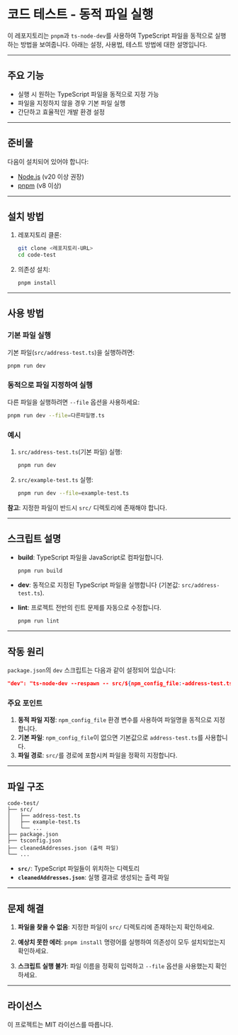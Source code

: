 # 코드 테스트 - 동적 파일 실행

이 레포지토리는 `pnpm`과 `ts-node-dev`를 사용하여 TypeScript 파일을 동적으로 실행하는 방법을 보여줍니다. 아래는 설정, 사용법, 테스트 방법에 대한 설명입니다.

---

## 주요 기능
- 실행 시 원하는 TypeScript 파일을 동적으로 지정 가능
- 파일을 지정하지 않을 경우 기본 파일 실행
- 간단하고 효율적인 개발 환경 설정

---

## 준비물
다음이 설치되어 있어야 합니다:
- [Node.js](https://nodejs.org/) (v20 이상 권장)
- [pnpm](https://pnpm.io/) (v8 이상)

---

## 설치 방법
1. 레포지토리 클론:
   ```bash
   git clone <레포지토리-URL>
   cd code-test
   ```

2. 의존성 설치:
   ```bash
   pnpm install
   ```

---

## 사용 방법

### 기본 파일 실행
기본 파일(`src/address-test.ts`)을 실행하려면:
```bash
pnpm run dev
```

### 동적으로 파일 지정하여 실행
다른 파일을 실행하려면 `--file` 옵션을 사용하세요:
```bash
pnpm run dev --file=다른파일명.ts
```

### 예시
1. `src/address-test.ts`(기본 파일) 실행:
   ```bash
   pnpm run dev
   ```

2. `src/example-test.ts` 실행:
   ```bash
   pnpm run dev --file=example-test.ts
   ```

**참고**: 지정한 파일이 반드시 `src/` 디렉토리에 존재해야 합니다.

---

## 스크립트 설명
- **build**: TypeScript 파일을 JavaScript로 컴파일합니다.
  ```bash
  pnpm run build
  ```

- **dev**: 동적으로 지정된 TypeScript 파일을 실행합니다 (기본값: `src/address-test.ts`).

- **lint**: 프로젝트 전반의 린트 문제를 자동으로 수정합니다.
  ```bash
  pnpm run lint
  ```

---

## 작동 원리
`package.json`의 `dev` 스크립트는 다음과 같이 설정되어 있습니다:
```json
"dev": "ts-node-dev --respawn -- src/${npm_config_file:-address-test.ts}"
```

### 주요 포인트
1. **동적 파일 지정**: `npm_config_file` 환경 변수를 사용하여 파일명을 동적으로 지정합니다.
2. **기본 파일**: `npm_config_file`이 없으면 기본값으로 `address-test.ts`를 사용합니다.
3. **파일 경로**: `src/`를 경로에 포함시켜 파일을 정확히 지정합니다.

---

## 파일 구조
```
code-test/
├── src/
│   ├── address-test.ts
│   ├── example-test.ts
│   └── ...
├── package.json
├── tsconfig.json
├── cleanedAddresses.json (출력 파일)
└── ...
```

- **`src/`**: TypeScript 파일들이 위치하는 디렉토리
- **`cleanedAddresses.json`**: 실행 결과로 생성되는 출력 파일

---

## 문제 해결
1. **파일을 찾을 수 없음**:
   지정한 파일이 `src/` 디렉토리에 존재하는지 확인하세요.

2. **예상치 못한 에러**:
   `pnpm install` 명령어를 실행하여 의존성이 모두 설치되었는지 확인하세요.

3. **스크립트 실행 불가**:
   파일 이름을 정확히 입력하고 `--file` 옵션을 사용했는지 확인하세요.

---

## 라이선스
이 프로젝트는 MIT 라이선스를 따릅니다.

